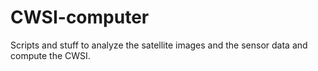 # CWSI-computer
Scripts and stuff to analyze the satellite images and the sensor data and compute the CWSI.
